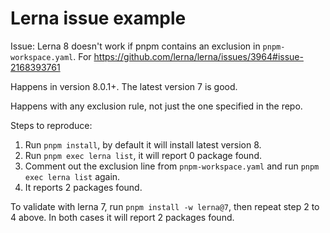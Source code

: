# Lerna issue example

Issue: Lerna 8 doesn't work if pnpm contains an exclusion in `pnpm-workspace.yaml`. For https://github.com/lerna/lerna/issues/3964#issue-2168393761

Happens in version 8.0.1+. The latest version 7 is good.

Happens with any exclusion rule, not just the one specified in the repo.

Steps to reproduce:

1. Run `pnpm install`, by default it will install latest version 8.
2. Run `pnpm exec lerna list`, it will report 0 package found.
3. Comment out the exclusion line from `pnpm-workspace.yaml` and run `pnpm exec lerna list` again.
4. It reports 2 packages found.

To validate with lerna 7, run `pnpm install -w lerna@7`, then repeat step 2 to 4 above. In both cases it will report 2 packages found.
